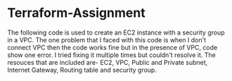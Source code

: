 # Terraform-Assignment

The following code is used to create an EC2 instance with a security group in a VPC.
The one problem that I faced with this code is when I don't connect VPC then the code works fine but in the presence of VPC, code show one error. I tried fixing it multiple times but couldn't resolve it.
The resouces that are included are- EC2, VPC, Public and Private subnet, Internet Gateway, Routing table and security group.
